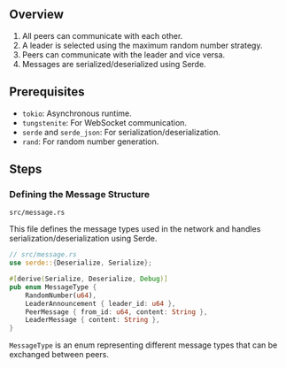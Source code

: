 ## Overview

1. All peers can communicate with each other.
2. A leader is selected using the maximum random number strategy.
3. Peers can communicate with the leader and vice versa.
4. Messages are serialized/deserialized using Serde.

## Prerequisites

- `tokio`: Asynchronous runtime.
- `tungstenite`: For WebSocket communication.
- `serde` and `serde_json`: For serialization/deserialization.
- `rand`: For random number generation.

## Steps

### Defining the Message Structure

`src/message.rs`

This file defines the message types used in the network and handles serialization/deserialization using Serde.

```rust
// src/message.rs
use serde::{Deserialize, Serialize};

#[derive(Serialize, Deserialize, Debug)]
pub enum MessageType {
    RandomNumber(u64),
    LeaderAnnouncement { leader_id: u64 },
    PeerMessage { from_id: u64, content: String },
    LeaderMessage { content: String },
}
```

`MessageType` is an enum representing different message types that can be exchanged between peers.



